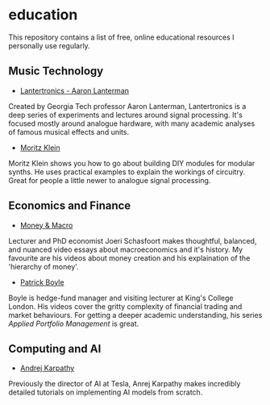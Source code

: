 # education

This repository contains a list of free, online educational resources I personally use regularly.

## Music Technology

* [Lantertronics - Aaron Lanterman](https://www.youtube.com/@Lantertronics)

Created by Georgia Tech professor Aaron Lanterman, Lantertronics is a deep series of experiments and lectures around signal processing. It's focused mostly around analogue hardware, with many academic analyses of famous musical effects and units.

* [Moritz Klein](https://www.youtube.com/@MoritzKlein0)

Moritz Klein shows you how to go about building DIY modules for modular synths. He uses practical examples to explain the workings of circuitry. Great for people a little newer to analogue signal processing.

## Economics and Finance

* [Money & Macro](https://www.youtube.com/@MoneyMacro)

Lecturer and PhD economist Joeri Schasfoort makes thoughtful, balanced, and nuanced video essays about macroeconomics and it's history. My favourite are his videos about money creation and his explaination of the 'hierarchy of money'.

* [Patrick Boyle](https://www.youtube.com/@PBoyle/videos)

Boyle is hedge-fund manager and visiting lecturer at King's College London. His videos cover the gritty complexity of financial trading and market behaviours. For getting a deeper academic understanding, his series _Applied Portfolio Management_ is great.

## Computing and AI

* [Andrej Karpathy](https://www.youtube.com/@AndrejKarpathy)

Previously the director of AI at Tesla, Anrej Karpathy makes incredibly detailed tutorials on implementing AI models from scratch.
